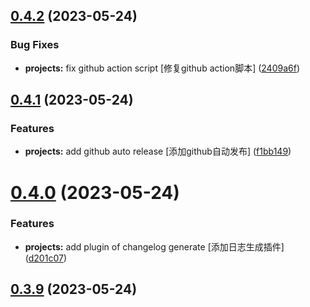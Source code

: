 ## [0.4.2](https://github.com/soybeanjs/eslint-config/compare/v0.4.1...v0.4.2) (2023-05-24)


### Bug Fixes

* **projects:** fix github action script [修复github action脚本] ([2409a6f](https://github.com/soybeanjs/eslint-config/commit/2409a6f9996bc42dea90bf45c3a0c937e7942611))



## [0.4.1](https://github.com/soybeanjs/eslint-config/compare/v0.4.0...v0.4.1) (2023-05-24)


### Features

* **projects:** add github auto release [添加github自动发布] ([f1bb149](https://github.com/soybeanjs/eslint-config/commit/f1bb1498088d299d862ac51233af9b4cacd091e6))



# [0.4.0](https://github.com/soybeanjs/eslint-config/compare/v0.3.9...v0.4.0) (2023-05-24)


### Features

* **projects:** add plugin of changelog generate [添加日志生成插件] ([d201c07](https://github.com/soybeanjs/eslint-config/commit/d201c075007f37005c7e86dbd34c907ac35e7470))



## [0.3.9](https://github.com/soybeanjs/eslint-config/compare/v0.3.8...v0.3.9) (2023-05-24)



